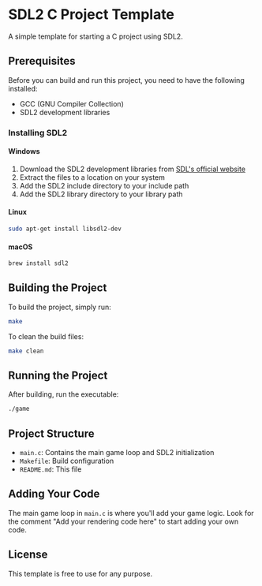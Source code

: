 # SDL2 C Project Template

A simple template for starting a C project using SDL2.

## Prerequisites

Before you can build and run this project, you need to have the following installed:

- GCC (GNU Compiler Collection)
- SDL2 development libraries

### Installing SDL2

#### Windows

1. Download the SDL2 development libraries from [SDL's official website](https://www.libsdl.org/download-2.0.php)
2. Extract the files to a location on your system
3. Add the SDL2 include directory to your include path
4. Add the SDL2 library directory to your library path

#### Linux

```bash
sudo apt-get install libsdl2-dev
```

#### macOS

```bash
brew install sdl2
```

## Building the Project

To build the project, simply run:

```bash
make
```

To clean the build files:

```bash
make clean
```

## Running the Project

After building, run the executable:

```bash
./game
```

## Project Structure

- `main.c`: Contains the main game loop and SDL2 initialization
- `Makefile`: Build configuration
- `README.md`: This file

## Adding Your Code

The main game loop in `main.c` is where you'll add your game logic. Look for the comment "Add your rendering code here" to start adding your own code.

## License

This template is free to use for any purpose.
